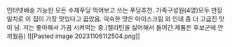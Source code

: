 인터넷배송 가능한 모든 수제푸딩 먹어보고 쓰는 푸딩추천. 가족구성원(4명)모두 만장일치로 이 집이 가장 맛있다고 꼽았음. 익숙한 맛은 아이스크림 와 인데 좀 더 고급진 맛이 남. 저는 좋아해서 가끔 시켜먹는 중.(젤라틴을 싫어해서 들어간 제품은 후보군에 안끼웠음)
![[Pasted image 20231106112504.png]]